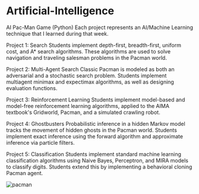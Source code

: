 # Artificial-Intelligence

AI Pac-Man Game (Python)
Each project represents an AI/Machine Learning technique that I learned during that week.

Project 1: Search 
Students implement depth-first, breadth-first, uniform cost, and A* search algorithms. These algorithms are used to solve navigation and traveling salesman problems in the Pacman world.

Project 2: Multi-Agent Search 
Classic Pacman is modeled as both an adversarial and a stochastic search problem. Students implement multiagent minimax and expectimax algorithms, as well as designing evaluation functions.

Project 3: Reinforcement Learning 
Students implement model-based and model-free reinforcement learning algorithms, applied to the AIMA textbook's Gridworld, Pacman, and a simulated crawling robot.

Project 4: Ghostbusters 
Probabilistic inference in a hidden Markov model tracks the movement of hidden ghosts in the Pacman world. Students implement exact inference using the forward algorithm and approximate inference via particle filters.

Project 5: Classification 
Students implement standard machine learning classification algorithms using Naive Bayes, Perceptron, and MIRA models to classify digits. Students extend this by implementing a behavioral cloning Pacman agent.

![pacman](https://user-images.githubusercontent.com/20921475/29050119-8e0cbfea-7be2-11e7-91d9-d6eb80ba618b.jpg)
